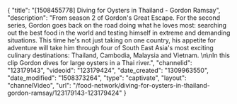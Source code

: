 {
    "title": "[1508455778] Diving for Oysters in Thailand - Gordon Ramsay",
    "description": "From season 2 of Gordon's Great Escape. For the second series, Gordon goes back on the road doing what he loves most: searching out the best food in the world and testing himself in extreme and demanding situations. This time he's not just taking on one country, his appetite for adventure will take him through four of South East Asia's most exciting culinary destinations: Thailand, Cambodia, Malaysia and Vietnam. \n\nIn this clip Gordon dives for large oysters in a Thai river.",
    "channelid": "123179143",
    "videoid": "123179424",
    "date_created": "1309963550",
    "date_modified": "1508373264",
    "type": "captivate",
    "layout": "channelVideo",
    "url": "\/food-network\/diving-for-oysters-in-thailand-gordon-ramsay\/123179143-123179424"
}